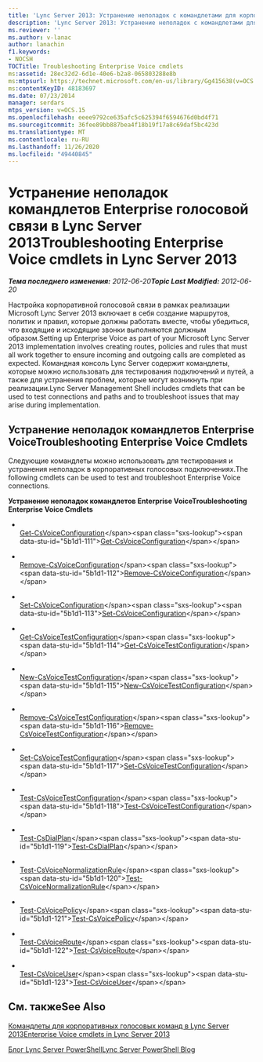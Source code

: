 ```yaml
---
title: 'Lync Server 2013: Устранение неполадок с командлетами для корпоративных голосовых команд'
description: 'Lync Server 2013: Устранение неполадок с командлетами для корпоративных голосовых команд.'
ms.reviewer: ''
ms.author: v-lanac
author: lanachin
f1.keywords:
- NOCSH
TOCTitle: Troubleshooting Enterprise Voice cmdlets
ms:assetid: 28ec32d2-6d1e-40e6-b2a8-065803288e8b
ms:mtpsurl: https://technet.microsoft.com/en-us/library/Gg415638(v=OCS.15)
ms:contentKeyID: 48183697
ms.date: 07/23/2014
manager: serdars
mtps_version: v=OCS.15
ms.openlocfilehash: eeee9792ce635afc5c625394f6594676d0bd4f71
ms.sourcegitcommit: 36fee89bb887bea4f18b19f17a8c69daf5bc423d
ms.translationtype: MT
ms.contentlocale: ru-RU
ms.lasthandoff: 11/26/2020
ms.locfileid: "49440845"
---
```

# <a name="troubleshooting-enterprise-voice-cmdlets-in-lync-server-2013"></a><span data-ttu-id="5b1d1-103">Устранение неполадок командлетов Enterprise голосовой связи в Lync Server 2013</span><span class="sxs-lookup"><span data-stu-id="5b1d1-103">Troubleshooting Enterprise Voice cmdlets in Lync Server 2013</span></span>

<div data-xmlns="http://www.w3.org/1999/xhtml">

<div class="topic" data-xmlns="http://www.w3.org/1999/xhtml" data-msxsl="urn:schemas-microsoft-com:xslt" data-cs="https://msdn.microsoft.com/">

<div data-asp="https://msdn2.microsoft.com/asp">



</div>

<div id="mainSection">

<div id="mainBody"><span data-ttu-id="5b1d1-104">

<span> </span></span><span class="sxs-lookup"><span data-stu-id="5b1d1-104">

<span> </span></span></span>

<span data-ttu-id="5b1d1-105">_**Тема последнего изменения:** 2012-06-20_</span><span class="sxs-lookup"><span data-stu-id="5b1d1-105">_**Topic Last Modified:** 2012-06-20_</span></span>

<span data-ttu-id="5b1d1-106">Настройка корпоративной голосовой связи в рамках реализации Microsoft Lync Server 2013 включает в себя создание маршрутов, политик и правил, которые должны работать вместе, чтобы убедиться, что входящие и исходящие звонки выполняются должным образом.</span><span class="sxs-lookup"><span data-stu-id="5b1d1-106">Setting up Enterprise Voice as part of your Microsoft Lync Server 2013 implementation involves creating routes, policies and rules that must all work together to ensure incoming and outgoing calls are completed as expected.</span></span> <span data-ttu-id="5b1d1-107">Командная консоль Lync Server содержит командлеты, которые можно использовать для тестирования подключений и путей, а также для устранения проблем, которые могут возникнуть при реализации.</span><span class="sxs-lookup"><span data-stu-id="5b1d1-107">Lync Server Management Shell includes cmdlets that can be used to test connections and paths and to troubleshoot issues that may arise during implementation.</span></span>

<div>

## <a name="troubleshooting-enterprise-voice-cmdlets"></a><span data-ttu-id="5b1d1-108">Устранение неполадок командлетов Enterprise Voice</span><span class="sxs-lookup"><span data-stu-id="5b1d1-108">Troubleshooting Enterprise Voice Cmdlets</span></span>

<span data-ttu-id="5b1d1-109">Следующие командлеты можно использовать для тестирования и устранения неполадок в корпоративных голосовых подключениях.</span><span class="sxs-lookup"><span data-stu-id="5b1d1-109">The following cmdlets can be used to test and troubleshoot Enterprise Voice connections.</span></span>

<span data-ttu-id="5b1d1-110">**Устранение неполадок командлетов Enterprise Voice**</span><span class="sxs-lookup"><span data-stu-id="5b1d1-110">**Troubleshooting Enterprise Voice Cmdlets**</span></span>

  - <span></span>  
    <span data-ttu-id="5b1d1-111">[Get-CsVoiceConfiguration](https://technet.microsoft.com/library/Gg398815(v=OCS.15))</span><span class="sxs-lookup"><span data-stu-id="5b1d1-111">[Get-CsVoiceConfiguration](https://technet.microsoft.com/library/Gg398815(v=OCS.15))</span></span>

  - <span></span>  
    <span data-ttu-id="5b1d1-112">[Remove-CsVoiceConfiguration](https://technet.microsoft.com/library/Gg398804(v=OCS.15))</span><span class="sxs-lookup"><span data-stu-id="5b1d1-112">[Remove-CsVoiceConfiguration](https://technet.microsoft.com/library/Gg398804(v=OCS.15))</span></span>

  - <span></span>  
    <span data-ttu-id="5b1d1-113">[Set-CsVoiceConfiguration](https://technet.microsoft.com/library/Gg398967(v=OCS.15))</span><span class="sxs-lookup"><span data-stu-id="5b1d1-113">[Set-CsVoiceConfiguration](https://technet.microsoft.com/library/Gg398967(v=OCS.15))</span></span>

<!-- end list -->

  - <span></span>  
    <span data-ttu-id="5b1d1-114">[Get-CsVoiceTestConfiguration](https://technet.microsoft.com/library/Gg412957(v=OCS.15))</span><span class="sxs-lookup"><span data-stu-id="5b1d1-114">[Get-CsVoiceTestConfiguration](https://technet.microsoft.com/library/Gg412957(v=OCS.15))</span></span>

  - <span></span>  
    <span data-ttu-id="5b1d1-115">[New-CsVoiceTestConfiguration](https://technet.microsoft.com/library/Gg398961(v=OCS.15))</span><span class="sxs-lookup"><span data-stu-id="5b1d1-115">[New-CsVoiceTestConfiguration](https://technet.microsoft.com/library/Gg398961(v=OCS.15))</span></span>

  - <span></span>  
    <span data-ttu-id="5b1d1-116">[Remove-CsVoiceTestConfiguration](https://technet.microsoft.com/library/Gg412813(v=OCS.15))</span><span class="sxs-lookup"><span data-stu-id="5b1d1-116">[Remove-CsVoiceTestConfiguration](https://technet.microsoft.com/library/Gg412813(v=OCS.15))</span></span>

  - <span></span>  
    <span data-ttu-id="5b1d1-117">[Set-CsVoiceTestConfiguration](https://technet.microsoft.com/library/Gg398614(v=OCS.15))</span><span class="sxs-lookup"><span data-stu-id="5b1d1-117">[Set-CsVoiceTestConfiguration](https://technet.microsoft.com/library/Gg398614(v=OCS.15))</span></span>

  - <span></span>  
    <span data-ttu-id="5b1d1-118">[Test-CsVoiceTestConfiguration](https://technet.microsoft.com/library/Gg398260(v=OCS.15))</span><span class="sxs-lookup"><span data-stu-id="5b1d1-118">[Test-CsVoiceTestConfiguration](https://technet.microsoft.com/library/Gg398260(v=OCS.15))</span></span>

<!-- end list -->

  - <span></span>  
    <span data-ttu-id="5b1d1-119">[Test-CsDialPlan](https://technet.microsoft.com/library/Gg399024(v=OCS.15))</span><span class="sxs-lookup"><span data-stu-id="5b1d1-119">[Test-CsDialPlan](https://technet.microsoft.com/library/Gg399024(v=OCS.15))</span></span>

<!-- end list -->

  - <span></span>  
    <span data-ttu-id="5b1d1-120">[Test-CsVoiceNormalizationRule](https://technet.microsoft.com/library/Gg399003(v=OCS.15))</span><span class="sxs-lookup"><span data-stu-id="5b1d1-120">[Test-CsVoiceNormalizationRule](https://technet.microsoft.com/library/Gg399003(v=OCS.15))</span></span>

<!-- end list -->

  - <span></span>  
    <span data-ttu-id="5b1d1-121">[Test-CsVoicePolicy](https://technet.microsoft.com/library/Gg398310(v=OCS.15))</span><span class="sxs-lookup"><span data-stu-id="5b1d1-121">[Test-CsVoicePolicy](https://technet.microsoft.com/library/Gg398310(v=OCS.15))</span></span>

<!-- end list -->

  - <span></span>  
    <span data-ttu-id="5b1d1-122">[Test-CsVoiceRoute](https://technet.microsoft.com/library/Gg425873(v=OCS.15))</span><span class="sxs-lookup"><span data-stu-id="5b1d1-122">[Test-CsVoiceRoute](https://technet.microsoft.com/library/Gg425873(v=OCS.15))</span></span>

<!-- end list -->

  - <span></span>  
    <span data-ttu-id="5b1d1-123">[Test-CsVoiceUser](https://technet.microsoft.com/library/Gg413013(v=OCS.15))</span><span class="sxs-lookup"><span data-stu-id="5b1d1-123">[Test-CsVoiceUser](https://technet.microsoft.com/library/Gg413013(v=OCS.15))</span></span>

</div>

<div>

## <a name="see-also"></a><span data-ttu-id="5b1d1-124">См. также</span><span class="sxs-lookup"><span data-stu-id="5b1d1-124">See Also</span></span>


[<span data-ttu-id="5b1d1-125">Командлеты для корпоративных голосовых команд в Lync Server 2013</span><span class="sxs-lookup"><span data-stu-id="5b1d1-125">Enterprise Voice cmdlets in Lync Server 2013</span></span>](lync-server-2013-enterprise-voice-cmdlets.md)  


[<span data-ttu-id="5b1d1-126">Блог Lync Server PowerShell</span><span class="sxs-lookup"><span data-stu-id="5b1d1-126">Lync Server PowerShell Blog</span></span>](https://go.microsoft.com/fwlink/p/?linkid=203150)  
  

<span data-ttu-id="5b1d1-127"></div>

</div>

<span> </span>

</div>

</div>

</span><span class="sxs-lookup"><span data-stu-id="5b1d1-127"></div>

</div>

<span> </span>

</div>

</div>

</span></span></div>

